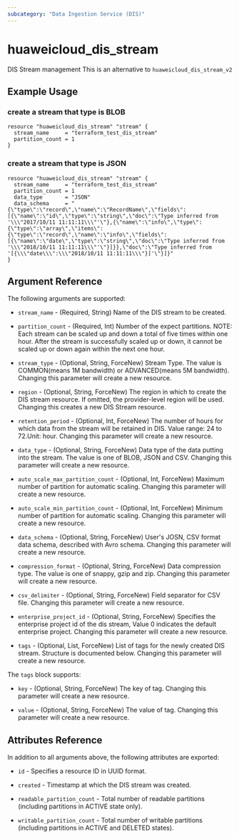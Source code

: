 ```yaml
---
subcategory: "Data Ingestion Service (DIS)"
---
```


# huaweicloud_dis_stream

DIS Stream management
This is an alternative to `huaweicloud_dis_stream_v2`

## Example Usage

### create a stream that type is BLOB

```hcl
resource "huaweicloud_dis_stream" "stream" {
  stream_name     = "terraform_test_dis_stream"
  partition_count = 1
}
```

### create a stream that type is JSON

```hcl
resource "huaweicloud_dis_stream" "stream" {
  stream_name     = "terraform_test_dis_stream"
  partition_count = 1
  data_type       = "JSON"
  data_schema     = "{\"type\":\"record\",\"name\":\"RecordName\",\"fields\":[{\"name\":\"id\",\"type\":\"string\",\"doc\":\"Type inferred from '\\\"2017/10/11 11:11:11\\\"'\"},{\"name\":\"info\",\"type\":{\"type\":\"array\",\"items\":{\"type\":\"record\",\"name\":\"info\",\"fields\":[{\"name\":\"date\",\"type\":\"string\",\"doc\":\"Type inferred from '\\\"2018/10/11 11:11:11\\\"'\"}]}},\"doc\":\"Type inferred from '[{\\\"date\\\":\\\"2018/10/11 11:11:11\\\"}]'\"}]}"
}
```

## Argument Reference

The following arguments are supported:

* `stream_name` - (Required, String) Name of the DIS stream to be created.

* `partition_count` - (Required, Int) Number of the expect partitions. NOTE: Each stream can be scaled up
  and down a total of five times within one hour. After the stream is
  successfully scaled up or down, it cannot be scaled up or down again
  within the next one hour.

* `stream_type` - (Optional, String, ForceNew) Stream Type. The value is COMMON(means 1M bandwidth) or
  ADVANCED(means 5M bandwidth).  Changing this parameter will create a new resource.

* `region` - (Optional, String, ForceNew) The region in which to create the DIS stream resource. If omitted, the provider-level region will be used. Changing this creates a new DIS Stream resource.

* `retention_period` - (Optional, Int, ForceNew) The number of hours for which data from the stream will be retained
  in DIS. Value range: 24 to 72.Unit: hour. Changing this parameter will create a new resource.

* `data_type` - (Optional, String, ForceNew) Data type of the data putting into the stream. The value is one of
  BLOB, JSON and CSV.  Changing this parameter will create a new resource.

* `auto_scale_max_partition_count` - (Optional, Int, ForceNew) Maximum number of partition for automatic scaling.  Changing this parameter will create a new resource.

* `auto_scale_min_partition_count` - (Optional, Int, ForceNew) Minimum number of partition for automatic scaling.  Changing this parameter will create a new resource.

* `data_schema` - (Optional, String, ForceNew) User's JOSN, CSV format data schema, described with Avro schema.  Changing this parameter will create a new resource.

* `compression_format` - (Optional, String, ForceNew) Data compression type. The value is one of snappy, gzip and zip.  Changing this parameter will create a new resource.

* `csv_delimiter` - (Optional, String, ForceNew) Field separator for CSV file.  Changing this parameter will create a new resource.

* `enterprise_project_id` - (Optional, String, ForceNew) Specifies the enterprise project id of the dis stream,
    Value 0 indicates the default enterprise project.
    Changing this parameter will create a new resource.

* `tags` - (Optional, List, ForceNew) List of tags for the newly created DIS stream. Structure is documented below. Changing this parameter will create a new resource.

The `tags` block supports:

* `key` - (Optional, String, ForceNew) The key of tag.  Changing this parameter will create a new resource.

* `value` - (Optional, String, ForceNew) The value of tag.  Changing this parameter will create a new resource.

## Attributes Reference

In addition to all arguments above, the following attributes are exported:

* `id` - Specifies a resource ID in UUID format.

* `created` - Timestamp at which the DIS stream was created.

* `readable_partition_count` - Total number of readable partitions (including partitions in ACTIVE state only).

* `writable_partition_count` - Total number of writable partitions (including partitions in ACTIVE and DELETED states).
